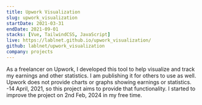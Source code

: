 ```yaml
---
title: Upwork Visualization
slug: upwork_visualization
startDate: 2021-03-31
endDate: 2021-09-01
stacks: [Vue, TailwindCSS, JavaScript]
live: https://lablnet.github.io/upwork_visualization/
github: lablnet/upwork_visualization
company: projects
---
```


As a freelancer on Upwork, I developed this tool to help visualize and track my earnings and other statistics. I am publishing it for others to use as well. Upwork does not provide charts or graphs showing earnings or statistics. -14 April, 2021, so this project aims to provide that functionality.
I started to improve the project on 2nd Feb, 2024 in my free time.
